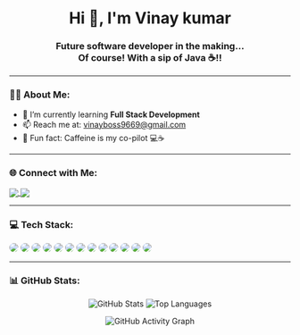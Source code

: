 
<h1 align="center">Hi 👋, I'm Vinay kumar</h1>
<h3 align="center">Future software developer in the making… <br/> Of course! With a sip of Java ☕!!</h3>

---

### 👨‍💻 About Me:
- 🌱 I’m currently learning **Full Stack Development**
- 📫 Reach me at: vinayboss9669@gmail.com
- 🧠 Fun fact: Caffeine is my co-pilot 💻☕

---

### 🌐 Connect with Me:

<p align="left">
  <a href="https://linkedin.com/in/vinay-kumar-5459a430b/" target="blank">
    <img align="center" src="https://img.shields.io/badge/LinkedIn-blue?logo=linkedin&style=for-the-badge&logoColor=white" />
  </a>
  <a href="mailto: vinayboss9669@gmail.com">
    <img align="center" src="https://img.shields.io/badge/Email-D14836?style=for-the-badge&logo=gmail&logoColor=white" />
  </a>
</p>

---

### 💻 Tech Stack:

<p align="left">
  <img src="https://img.shields.io/badge/HTML5-E34F26?style=for-the-badge&logo=html5&logoColor=white&labelColor=black&logoWidth=20&style=plastic" style="border-radius: 50px;"/>
  <img src="https://img.shields.io/badge/CSS3-1572B6?style=for-the-badge&logo=css3&logoColor=white" style="border-radius: 50px;"/>
  <img src="https://img.shields.io/badge/JavaScript-F7DF1E?style=for-the-badge&logo=javascript&logoColor=black" style="border-radius: 50px;"/>
  <img src="https://img.shields.io/badge/React-20232A?style=for-the-badge&logo=react&logoColor=61DAFB" style="border-radius: 50px;"/>
  <img src="https://img.shields.io/badge/Node.js-339933?style=for-the-badge&logo=nodedotjs&logoColor=white" style="border-radius: 50px;"/>
  <img src="https://img.shields.io/badge/Express.js-000000?style=for-the-badge&logo=express&logoColor=white" style="border-radius: 50px;"/>
  <img src="https://img.shields.io/badge/MongoDB-4EA94B?style=for-the-badge&logo=mongodb&logoColor=white" style="border-radius: 50px;"/>
  <img src="https://img.shields.io/badge/Git-F05032?style=for-the-badge&logo=git&logoColor=white" style="border-radius: 50px;"/>
  <img src="https://img.shields.io/badge/GitHub-181717?style=for-the-badge&logo=github&logoColor=white" style="border-radius: 50px;"/>
  <img src="https://img.shields.io/badge/Postman-FF6C37?style=for-the-badge&logo=postman&logoColor=white" style="border-radius: 50px;"/>
  <img src="https://img.shields.io/badge/Bootstrap-563D7C?style=for-the-badge&logo=bootstrap&logoColor=white" style="border-radius: 50px;"/>
  <img src="https://img.shields.io/badge/C-A8B9CC?style=for-the-badge&logo=c&logoColor=black" style="border-radius: 50px;"/>
  <img src="https://img.shields.io/badge/Python-3776AB?style=for-the-badge&logo=python&logoColor=white" style="border-radius: 50px;"/>
</p>

---

### 📊 GitHub Stats:

<p align="center">
  <img src="https://github-readme-stats.vercel.app/api?username=Vinay Kumar&show_icons=true&theme=tokyonight" alt="GitHub Stats" />
  <img src="https://github-readme-stats.vercel.app/api/top-langs/?username=Vinay Kumar&layout=compact&theme=tokyonight" alt="Top Languages" />
</p>

<p align="center">
  <img src="https://github-readme-activity-graph.cyclic.app/graph?username=Vinay Kumar&theme=tokyo-night" alt="GitHub Activity Graph"/>
</p>


